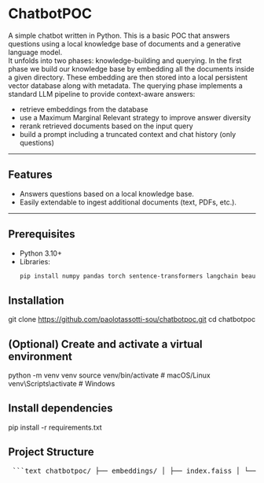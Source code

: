 # ChatbotPOC

A simple chatbot written in Python.
This is a basic POC that answers questions using a local knowledge base of documents and a generative language model.  
It unfolds into two phases: knowledge-building and querying.
In the first phase we build our knowledge base by embedding all the documents inside a given directory.
These embedding are then stored into a local persistent vector database along with metadata.
The querying phase implements a standard LLM pipeline to provide context-aware answers:
 - retrieve embeddings from the database
 - use a Maximum Marginal Relevant strategy to improve answer diversity
 - rerank retrieved documents based on the input query
 - build a prompt including a truncated context and chat history (only questions)

---

## Features

- Answers questions based on a local knowledge base.
- Easily extendable to ingest additional documents (text, PDFs, etc.).

---

## Prerequisites

- Python 3.10+
- Libraries:
  ```bash
  pip install numpy pandas torch sentence-transformers langchain beautifulsoup4 requests tqdm


## Installation
git clone https://github.com/paolotassotti-sou/chatbotpoc.git
cd chatbotpoc


## (Optional) Create and activate a virtual environment
python -m venv venv
source venv/bin/activate  # macOS/Linux
venv\Scripts\activate     # Windows


## Install dependencies
pip install -r requirements.txt


## Project Structure

<pre> ```text chatbotpoc/ ├── embeddings/ │ ├── index.faiss │ └── index.pkl ├── knowledge/ │ └── Volleyball_Wikipedia.html ├── injest.py ├── knowledge.py ├── query.py ├── requirements.txt └── README.md ``` </pre>

